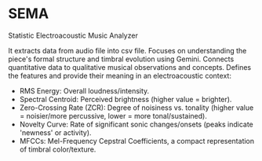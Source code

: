 # SEMA
Statistic Electroacoustic Music Analyzer

It extracts data from audio file into csv file.
Focuses on understanding the piece's formal structure and timbral evolution using Gemini.
Connects quantitative data to qualitative musical observations and concepts.
Defines the features and provide their meaning in an electroacoustic context:
- RMS Energy: Overall loudness/intensity.
- Spectral Centroid: Perceived brightness (higher value = brighter).
- Zero-Crossing Rate (ZCR): Degree of noisiness vs. tonality (higher value = noisier/more percussive, lower = more tonal/sustained).
- Novelty Curve: Rate of significant sonic changes/onsets (peaks indicate 'newness' or activity).
- MFCCs: Mel-Frequency Cepstral Coefficients, a compact representation of timbral color/texture.

